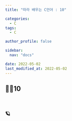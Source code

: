 ```yaml
---
title: "따라 배우는 C언어 : 10"

categories:
  - C
tags:
  - C

author_profile: false

sidebar:
  nav: "docs"

date: 2022-05-02
last_modified_at: 2022-05-02
---
```


## 🙇‍♀️10

<br>

### 🪐